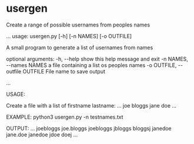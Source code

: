 # usergen
Create a range of possible usernames from peoples names

...
usage: usergen.py [-h] [-n NAMES] [-o OUTFILE]

A small program to generate a list of usernames from names

optional arguments:
  -h, --help            show this help message and exit
  -n NAMES, --names NAMES
                        a file containing a list os peoples names
  -o OUTFILE, --outfile OUTFILE
                        File name to save output

...

USAGE:

Create a file with a list of firstname lastname:
...
joe bloggs
jane doe
...

EXAMPLE: python3 usergen.py -n testnames.txt

OUTPUT:
...
joebloggs
joe.bloggs
joebloggs
jbloggs
bloggsj
janedoe
jane.doe
janedoe
jdoe
doej
...


